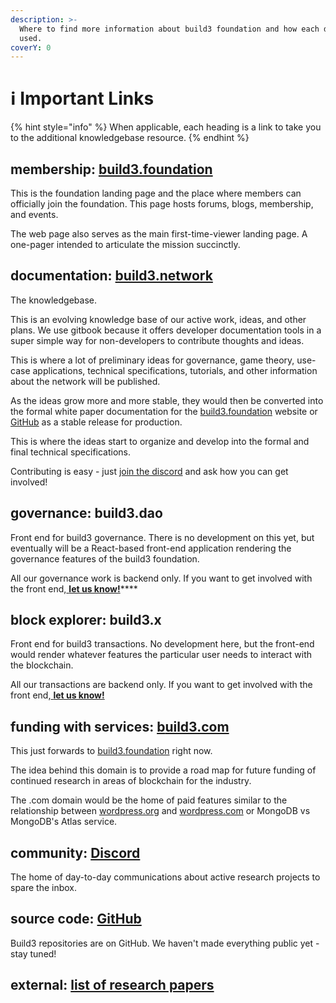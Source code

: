 ```yaml
---
description: >-
  Where to find more information about build3 foundation and how each domain is
  used.
coverY: 0
---
```


# ℹ Important Links

{% hint style="info" %}
When applicable, each heading is a link to take you to the additional knowledgebase resource.
{% endhint %}

## membership: [build3.foundation](https://www.build3.foundation)

This is the foundation landing page and the place where members can officially join the foundation. This page hosts forums, blogs, membership, and events.

The web page also serves as the main first-time-viewer landing page. A one-pager intended to articulate the mission succinctly.&#x20;

## documentation: [**build3.network**](https://www.build3.network)

The knowledgebase.

This is an evolving knowledge base of our active work, ideas, and other plans. We use gitbook because it offers developer documentation tools in a super simple way for non-developers to contribute thoughts and ideas.&#x20;

This is where a lot of preliminary ideas for governance, game theory, use-case applications, technical specifications, tutorials, and other information about the network will be published.

As the ideas grow more and more stable, they would then be converted into the formal white paper documentation for the [build3.foundation](https://www.build3.foundation) website or [GitHub](https://github.com/build3foundation) as a stable release for production.

This is where the ideas start to organize and develop into the formal and final technical specifications.&#x20;

Contributing is easy - just [join the discord](https://discord.com/invite/jJhp58PFA2) and ask how you can get involved!

## **governance: build3.dao**

Front end for build3 governance. There is no development on this yet, but eventually will be a React-based front-end application rendering the governance features of the build3 foundation.

All our governance work is backend only. If you want to get involved with the front end,[ **let us know!**](https://discord.com/invite/jJhp58PFA2)****

## **block explorer: build3.x**

Front end for build3 transactions. No development here, but the front-end would render whatever features the particular user needs to interact with the blockchain.

All our transactions are backend only. If you want to get involved with the front end,[ **let us know!**](https://discord.com/invite/jJhp58PFA2)

## funding with services: [b**uild3.com**](http://build3.com)

This just forwards to [build3.foundation](http://build3.foundation) right now.&#x20;

The idea behind this domain is to provide a road map for future funding of continued research in areas of blockchain for the industry.&#x20;

The .com domain would be the home of paid features similar to the relationship between [wordpress.org](http://wordpress.org) and [wordpress.com](http://wordpress.com) or MongoDB vs MongoDB's Atlas service.

## community: [**Discord**](https://discord.com/invite/jJhp58PFA2)

The home of day-to-day communications about active research projects to spare the inbox.

## source code: [**GitHub**](https://github.com/build3foundation)

Build3 repositories are on GitHub. We haven't made everything public yet - stay tuned!

## external: [list of research papers](https://github.com/build3foundation/construction-blockchain-research/blob/main/README.md)

